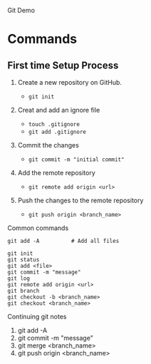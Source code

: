 Git Demo


# Commands
## First time Setup Process
1. Create a new repository on GitHub.

    - ``` git init ```
2. Creat and add an ignore file

    - ``` touch .gitignore ```
    - ``` git add .gitignore ```
3. Commit the changes

    - ``` git commit -m "initial commit" ```
4. Add the remote repository

    - ``` git remote add origin <url> ```
5. Push the changes to the remote repository

    - ``` git push origin <branch_name> ```

Common commands
```
git add -A          # Add all files
```

```
git init
git status
git add <file>
git commit -m "message"
git log
git remote add origin <url>
git branch
git checkout -b <branch_name>
git checkout <branch_name>
```

Continuing git notes
1. git add -A
2. git commit -m "message"
3. git merge <branch_name>
4. git push origin <branch_name>
